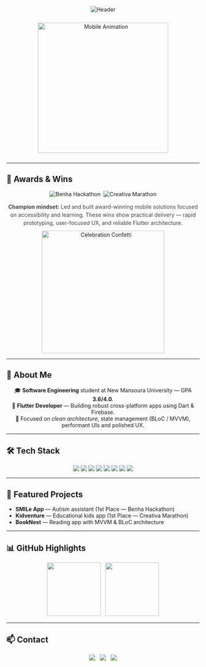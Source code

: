 <!-- ===========================
     Ahmed Elsaadany — README
=========================== -->

<!-- Animated Gradient Header -->
<p align="center">
  <img src="https://capsule-render.vercel.app/api?type=rect&color=0:ffcc00,100:0066ff&height=120&section=header&text=AHMED%20ELSAADANY%20%7C%20Flutter%20Developer&fontColor=ffffff&fontSize=35&animation=fadeIn&fontAlignY=50" alt="Header"/>
</p>

<!-- Mobile Animation (centered & in-container width) -->
<p align="center" style="max-width:800px; margin:auto; padding:12px 0;">
  <img src="https://media.giphy.com/media/qgQUggAC3Pfv687qPC/giphy.gif" width="340" alt="Mobile Animation" />
</p>

---

## 🏅 Awards & Wins
<p align="center">
  <img src="https://img.shields.io/badge/🥇-1st%20Place%20—%20Benha%20Hackathon-ffcc00?style=for-the-badge" alt="Benha Hackathon" />&nbsp;
  <img src="https://img.shields.io/badge/🥇-1st%20Place%20—%20Creativa%20Marathon-ffcc00?style=for-the-badge" alt="Creativa Marathon" />
</p>

<p align="center" style="max-width:760px; margin:auto; color:#444; line-height:1.5;">
  <strong>Champion mindset:</strong> Led and built award-winning mobile solutions focused on accessibility and learning.
  These wins show practical delivery — rapid prototyping, user-focused UX, and reliable Flutter architecture.
</p>

<!-- Celebration Animation (confetti) -->
<p align="center" style="margin-top:10px;">
  <img src="https://media.giphy.com/media/26u4cqiYI30juCOGY/giphy.gif" width="320" alt="Celebration Confetti" />
</p>

---

## 🚀 About Me
<p align="center" style="max-width:760px; margin:auto;">
  🎓 <strong>Software Engineering</strong> student at New Mansoura University — GPA <strong>3.6/4.0</strong>.<br/>
  💼 <strong>Flutter Developer</strong> — Building robust cross-platform apps using Dart & Firebase.<br/>
  🌟 Focused on <em>clean architecture</em>, state management (BLoC / MVVM), performant UIs and polished UX.
</p>

---

## 🛠 Tech Stack
<p align="center">
  <img src="https://img.shields.io/badge/Dart-0175C2?style=for-the-badge&logo=dart&logoColor=white" />
  <img src="https://img.shields.io/badge/Flutter-02569B?style=for-the-badge&logo=flutter&logoColor=white" />
  <img src="https://img.shields.io/badge/Firebase-FFCA28?style=for-the-badge&logo=firebase&logoColor=black" />
  <img src="https://img.shields.io/badge/REST%20API-005571?style=for-the-badge&logo=postman&logoColor=white" />
  <img src="https://img.shields.io/badge/BLoC-02569B?style=for-the-badge&logo=flutter&logoColor=white" />
  <img src="https://img.shields.io/badge/MVVM-6C63FF?style=for-the-badge" />
  <img src="https://img.shields.io/badge/Clean%20Architecture-FF5733?style=for-the-badge" />
  <img src="https://img.shields.io/badge/Git-F05032?style=for-the-badge&logo=git&logoColor=white" />
</p>

---

## 📂 Featured Projects
- **SMILe App** — Autism assistant (1st Place — Benha Hackathon)  
- **Kidventure** — Educational kids app (1st Place — Creativa Marathon)  
- **BookNest** — Reading app with MVVM & BLoC architecture

---

## 📊 GitHub Highlights
<p align="center">
  <img src="https://github-readme-stats.vercel.app/api?username=AhmedElsa3dany&show_icons=true&theme=tokyonight&hide_border=true" height="140" />
  &nbsp;
  <img src="https://github-readme-stats.vercel.app/api/top-langs/?username=AhmedElsa3dany&layout=compact&theme=tokyonight&hide_border=true" height="140" />
</p>

---

## 📫 Contact
<p align="center">
  <a href="mailto:ahmedelsaadany16112003@gmail.com"><img src="https://img.shields.io/badge/Email-D14836?style=for-the-badge&logo=gmail&logoColor=white" /></a>
  &nbsp;
  <a href="https://www.linkedin.com/in/ahmed-elsa3dany/"><img src="https://img.shields.io/badge/LinkedIn-0A66C2?style=for-the-badge&logo=linkedin&logoColor=white" /></a>
  &nbsp;
  <a href="https://github.com/AhmedElsa3dany"><img src="https://img.shields.io/badge/GitHub-181717?style=for-the-badge&logo=github&logoColor=white" /></a>
</p>
